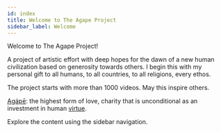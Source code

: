 ```yaml
---
id: index
title: Welcome to The Agape Project
sidebar_label: Welcome
---
```


Welcome to The Agape Project! 


A project of artistic effort with deep hopes for the dawn of a new human civilization based on generosity towards others. I begin this with my personal gift to all humans, to all countries, to all religions, every ethos. 

The project starts with more than 1000 videos. May this inspire others.

[Agápē](https://en.wikipedia.org/wiki/Agape): the highest form of love, charity that is unconditional as an investment in human [virtue](https://virtues.provable.dev/docs/hierarchies/).

Explore the content using the sidebar navigation.

